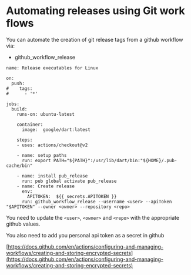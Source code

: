 # Automating releases using Git work flows

You can automate the creation of git release tags from a github workflow via:

* github\_workflow\_release

```text
name: Release executables for Linux

on:
  push:
#    tags:
#      - '*'

jobs:
  build:
    runs-on: ubuntu-latest

    container:
      image:  google/dart:latest

    steps:
    - uses: actions/checkout@v2

    - name: setup paths
      run: export PATH="${PATH}":/usr/lib/dart/bin:"${HOME}/.pub-cache/bin"

    - name: install pub_release
      run: pub global activate pub_release
    - name: Create release
      env:
        APITOKEN:  ${{ secrets.APITOKEN }}
      run: github_workflow_release --username <user> --apiToken "$APITOKEN" --owner <owner> --repository <repo>
```

You need to update the `<user>`, `<owner>` and `<repo>` with the appropriate github values.

You also need to add you personal api token as a secret in github

[https://docs.github.com/en/actions/configuring-and-managing-workflows/creating-and-storing-encrypted-secrets](https://docs.github.com/en/actions/configuring-and-managing-workflows/creating-and-storing-encrypted-secrets)


